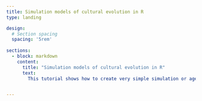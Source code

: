 ```yaml
---
title: Simulation models of cultural evolution in R
type: landing

design:
  # Section spacing
  spacing: '5rem'
  
sections:
  - block: markdown
    content:
      title: "Simulation models of cultural evolution in R"
      text:
        This tutorial shows how to create very simple simulation or agent-based models of cultural evolution in R. It uses the RStudio notebook or RMarkdown (.Rmd) format, allowing you to execute code as you read the explanatory text. Each model is contained in a separate RMarkdown file which you can open in RStudio. Currently these are:


---
```

